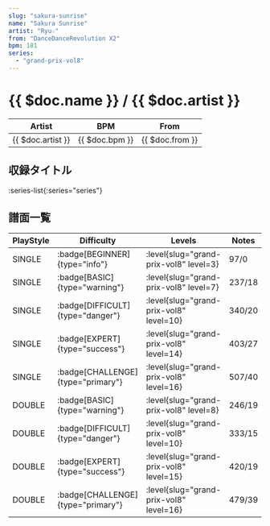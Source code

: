 ```yaml
---
slug: "sakura-sunrise"
name: "Sakura Sunrise"
artist: "Ryu☆"
from: "DanceDanceRevolution X2"
bpm: 181
series:
  - "grand-prix-vol8"
---
```


# {{ $doc.name }} / {{ $doc.artist }}

|Artist|BPM|From|
|------|---|----|
|{{ $doc.artist }}|{{ $doc.bpm }}|{{ $doc.from }}|

## 収録タイトル

:series-list{:series="series"}

## 譜面一覧

|PlayStyle|Difficulty|Levels|Notes|Movie|
|---------|----------|------|-----|-----|
|SINGLE| :badge[BEGINNER]{type="info"}|<div class="field is-grouped is-grouped-multiline"> :level{slug="grand-prix-vol8" level=3}</div>|97/0||
|SINGLE| :badge[BASIC]{type="warning"}|<div class="field is-grouped is-grouped-multiline"> :level{slug="grand-prix-vol8" level=7}</div>|237/18||
|SINGLE| :badge[DIFFICULT]{type="danger"}|<div class="field is-grouped is-grouped-multiline"> :level{slug="grand-prix-vol8" level=10}</div>|340/20||
|SINGLE| :badge[EXPERT]{type="success"}|<div class="field is-grouped is-grouped-multiline"> :level{slug="grand-prix-vol8" level=14}</div>|403/27||
|SINGLE| :badge[CHALLENGE]{type="primary"}|<div class="field is-grouped is-grouped-multiline"> :level{slug="grand-prix-vol8" level=16}</div>|507/40||
|DOUBLE| :badge[BASIC]{type="warning"}|<div class="field is-grouped is-grouped-multiline"> :level{slug="grand-prix-vol8" level=8}</div>|246/19||
|DOUBLE| :badge[DIFFICULT]{type="danger"}|<div class="field is-grouped is-grouped-multiline"> :level{slug="grand-prix-vol8" level=10}</div>|333/15||
|DOUBLE| :badge[EXPERT]{type="success"}|<div class="field is-grouped is-grouped-multiline"> :level{slug="grand-prix-vol8" level=15}</div>|420/19||
|DOUBLE| :badge[CHALLENGE]{type="primary"}|<div class="field is-grouped is-grouped-multiline"> :level{slug="grand-prix-vol8" level=16}</div>|479/39||
